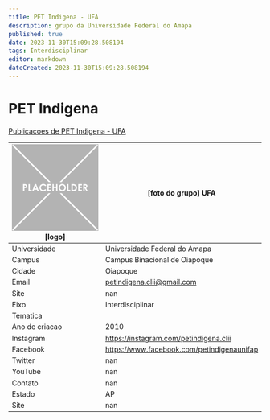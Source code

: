 ```yaml
---
title: PET Indigena - UFA
description: grupo da Universidade Federal do Amapa
published: true
date: 2023-11-30T15:09:28.508194
tags: Interdisciplinar
editor: markdown
dateCreated: 2023-11-30T15:09:28.508194
---
```


# PET Indigena

[Publicacoes de PET Indigena - UFA](/atividade/134PETIndigenaUFA/feed.md)

| ![placeholder.png](/placeholder.png) [logo] | [foto do grupo] UFA         |
| ------------------------------------------- | ------------------------------------------------- |
| Universidade                                | Universidade Federal do Amapa      |
| Campus                                      | Campus Binacional de Oiapoque            |
| Cidade                                      | Oiapoque             |
| Email                                       | petindigena.clii@gmail.com             |
| Site                                        | nan              |
| Eixo                                        | Interdisciplinar              |
| Tematica                                    |           |
| Ano de criacao                              | 2010        |
| Instagram                                   | https://instagram.com/petindigena.clii         |
| Facebook                                    | https://www.facebook.com/petindigenaunifap          |
| Twitter                                     | nan           |
| YouTube                                     | nan           |
| Contato                                     | nan         |
| Estado                                      |  AP            |
| Site                                        | nan |
